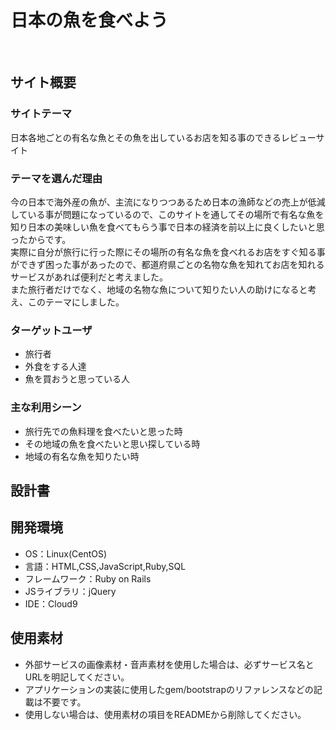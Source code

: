 # 日本の魚を食べよう
​
## サイト概要
### サイトテーマ
日本各地ごとの有名な魚とその魚を出しているお店を知る事のできるレビューサイト

### テーマを選んだ理由
今の日本で海外産の魚が、主流になりつつあるため日本の漁師などの売上が低減している事が問題になっているので、このサイトを通してその場所で有名な魚を知り日本の美味しい魚を食べてもらう事で日本の経済を前以上に良くしたいと思ったからです。<br>
実際に自分が旅行に行った際にその場所の有名な魚を食べれるお店をすぐ知る事ができず困った事があったので、都道府県ごとの名物な魚を知れてお店を知れるサービスがあれば便利だと考えました。<br>
また旅行者だけでなく、地域の名物な魚について知りたい人の助けになると考え、このテーマにしました。<br>

### ターゲットユーザ
- 旅行者
- 外食をする人達
- 魚を買おうと思っている人

### 主な利用シーン
- 旅行先での魚料理を食べたいと思った時
- その地域の魚を食べたいと思い探している時
- 地域の有名な魚を知りたい時

## 設計書

## 開発環境
- OS：Linux(CentOS)
- 言語：HTML,CSS,JavaScript,Ruby,SQL
- フレームワーク：Ruby on Rails
- JSライブラリ：jQuery
- IDE：Cloud9
​
## 使用素材
- 外部サービスの画像素材・音声素材を使用した場合は、必ずサービス名とURLを明記してください。
- アプリケーションの実装に使用したgem/bootstrapのリファレンスなどの記載は不要です。
- 使用しない場合は、使用素材の項目をREADMEから削除してください。